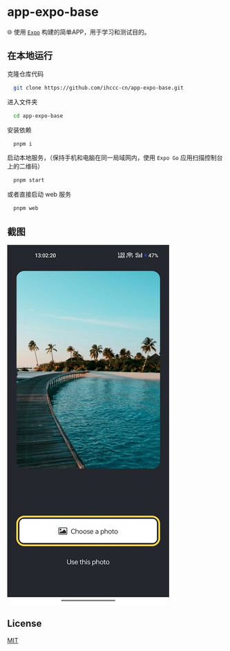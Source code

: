 
# app-expo-base

🌐 使用 [`Expo`](https://expo.dev) 构建的简单APP，用于学习和测试目的。 


## 在本地运行

克隆仓库代码

```bash
  git clone https://github.com/ihccc-cn/app-expo-base.git
```

进入文件夹

```bash
  cd app-expo-base
```

安装依赖

```bash
  pnpm i
```

启动本地服务，（保持手机和电脑在同一局域网内，使用 `Expo Go` 应用扫描控制台上的二维码）

```bash
  pnpm start
```

或者直接启动 web 服务

```bash
  pnpm web
```


## 截图

![应用截图](./public/screenshot.jpg)


## License

[MIT](https://choosealicense.com/licenses/mit/)


